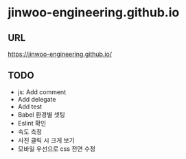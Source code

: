 # jinwoo-engineering.github.io

## URL
https://jinwoo-engineering.github.io/


## TODO
- js: Add comment
- Add delegate
- Add test
- Babel 환경별 셋팅
- Eslint 확인
- 속도 측정
- 사진 클릭 시 크게 보기
- 모바일 우선으로 css 전면 수정 